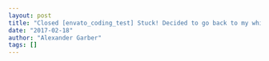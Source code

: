 ```yaml
---
layout: post
title: "Closed [envato_coding_test] Stuck! Decided to go back to my whiteboard and think it over"
date: "2017-02-18"
author: "Alexander Garber"
tags: []
---
```


<br>